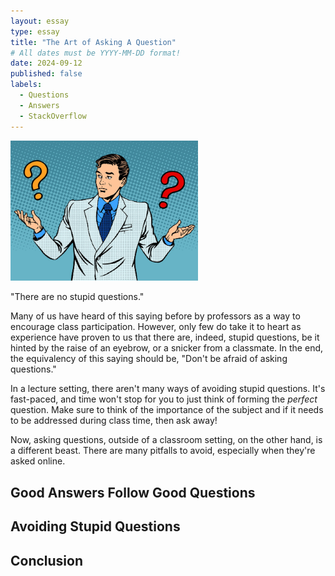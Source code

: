 ```yaml
---
layout: essay
type: essay
title: "The Art of Asking A Question"
# All dates must be YYYY-MM-DD format!
date: 2024-09-12
published: false
labels:
  - Questions
  - Answers
  - StackOverflow
---
```


<img width="300px" class="rounded float-start pe-4" src="../img/smart-questions/question.jpg">

"There are no stupid questions."

Many of us have heard of this saying before by professors as a way to encourage class participation. However, only few do take it to heart as experience have proven to us that there are, indeed, stupid questions, be it hinted by the raise of an eyebrow, or a snicker from a classmate. In the end, the equivalency of this saying should be, "Don't be afraid of asking questions."

In a lecture setting, there aren't many ways of avoiding stupid questions. It's fast-paced, and time won't stop for you to just think of forming the _perfect_ question. Make sure to think of the importance of the subject and if it needs to be addressed during class time, then ask away!

Now, asking questions, outside of a classroom setting, on the other hand, is a different beast. There are many pitfalls to avoid, especially when they're asked online.

## Good Answers Follow Good Questions

## Avoiding Stupid Questions

## Conclusion
